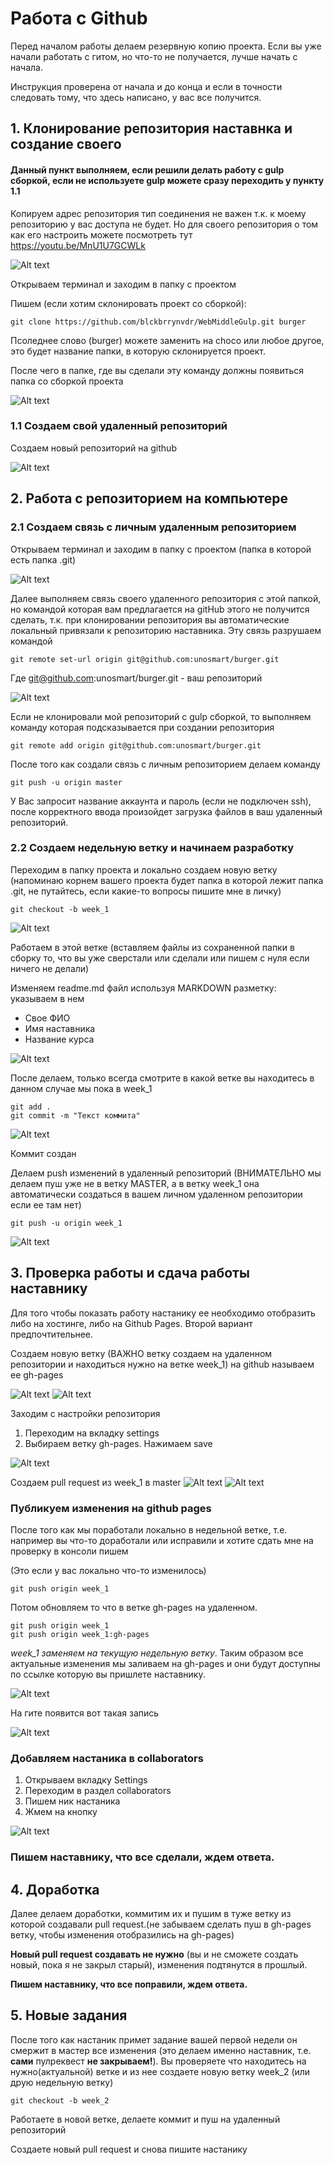 # Работа с Github

Перед началом работы делаем резервную копию проекта. 
Если вы уже начали работать с гитом, но что-то не получается, лучше начать с начала.

Инструкция проверена от начала и до конца и если в точности следовать тому, что здесь написано, у вас все получится.

## 1. Клонирование репозитория наставнка и создание своего

#### Данный пункт выполняем, если решили делать работу с gulp сборкой, если не используете gulp можете сразу переходить у пункту 1.1

Копируем адрес репозитория тип соединения не важен т.к. к моему репозиторию у вас доступа не будет. Но для своего репозитория о том как его настроить можете посмотреть тут https://youtu.be/MnU1U7GCWLk

![Alt text](https://downloader.disk.yandex.ru/preview/e04b54c46a10c68d0b9d0ea5b70c45b238751d1f18ea20b776f9b35ee6468d10/5cc99daf/1RO3FSj1zOa5MD1aEd1ndxqw6Vc-cZ-qgGC3H97yu_hg6j8pHjflIwDkB94jBgP2UznN3TIB4_ySdeCWsDYPkw%3D%3D?uid=0&filename=1.png&disposition=inline&hash=&limit=0&content_type=image%2Fpng&tknv=v2&size=2048x2048)

Открываем терминал и заходим в папку с проектом

Пишем (если хотим склонировать проект со сборкой):
```{r, engine='bash', count_lines}
git clone https://github.com/blckbrrynvdr/WebMiddleGulp.git burger
```
Псоледнее слово (burger) можете заменить на choco или любое другое, это будет название папки, в которую склонируется проект.

После чего в папке, где вы сделали эту команду должны появиться папка со сборкой проекта

![Alt text](https://downloader.disk.yandex.ru/preview/7756d2168b77fe56313d10d7b13dff2d2e15480d2f0879bf0dbb6f1515e80a09/5cc9aed8/Tz4DGIfOqdhg2K4Uq5SUYmcFOXWTRmJq6rcuz4NSwHK_OhoG_dSElF33v7FGVGL1KGPALc8VKeaN1W2Cy-Dlyg%3D%3D?uid=0&filename=22.png&disposition=inline&hash=&limit=0&content_type=image%2Fpng&tknv=v2&size=2048x2048)


### 1.1 Создаем свой удаленный репозиторий

Создаем новый репозиторий на github

![Alt text](https://downloader.disk.yandex.ru/preview/b5968911a11160f8f8d539ee013b1d2a636097cace18b2ec14890f5b27d133ec/5cc99d73/JM_omLnXkHCqUIFLSABuZ0v-0QJwiITuGs-w8pb9b_1sKrJ8cDcoG5BDB9iQTZUpb4ahm_U0eEaM-t3fyACThQ%3D%3D?uid=0&filename=2.png&disposition=inline&hash=&limit=0&content_type=image%2Fpng&tknv=v2&size=1920x937)

## 2. Работа с репозиторием на компьютере

### 2.1 Создаем связь с личным удаленным репозиторием
Открываем терминал и заходим в папку с проектом (папка в которой есть папка .git)

![Alt text](https://downloader.disk.yandex.ru/preview/319c6a4e1f2fa6a8320c5a07ffa7a65b938a527c3d72cf75e6c6a7776b8a2c78/5cc9a53c/JG5ha30Bu-LmCX3O6tbpgM7Bv15XXQ9tZnyC8B_CDZkntgQqkuY1AyLYxZ7tTesrRPC2hrRLCYgED7_SrdTc3Q%3D%3D?uid=0&filename=3.png&disposition=inline&hash=&limit=0&content_type=image%2Fpng&tknv=v2&size=2048x2048)

Далее выполняем связь своего удаленного репозитория с этой папкой, но командой которая вам предлагается на gitHub этого не получится сделать, т.к. при клонировании репозитория вы автоматические локальный привязали к репозиторию наставника. Эту связь разрушаем командой
```{r, engine='bash', count_lines}
git remote set-url origin git@github.com:unosmart/burger.git
```
Где git@github.com:unosmart/burger.git - ваш репозиторий

![Alt text](https://portomebel.ru/upload/loft/5.png)

Если не клонировали мой репозиторий с gulp сборкой, то выполняем команду которая подсказывается при создании репозитория
```{r, engine='bash', count_lines}
git remote add origin git@github.com:unosmart/burger.git
```

После того как создали связь с личным репозиторием делаем команду
```{r, engine='bash', count_lines}
git push -u origin master
```
У Вас запросит название аккаунта и пароль (если не подключен ssh), после корректного ввода произойдет загрузка файлов в ваш удаленный репозиторий.

### 2.2 Создаем недельную ветку и начинаем разработку

Переходим в папку проекта и локально создаем новую ветку (напоминаю корнем вашего проекта будет папка в которой лежит папка .git, не путайтесь, если какие-то вопросы пишите мне в личку) 

```{r, engine='bash', count_lines}
git checkout -b week_1
```
![Alt text](https://portomebel.ru/upload/loft/6.png)

Работаем в этой ветке (вставляем файлы из сохраненной папки в сборку то, что вы уже сверстали или сделали или пишем с нуля если ничего не делали)

Изменяем readme.md файл используя MARKDOWN разметку: указываем в нем
* Свое ФИО
* Имя наставника
* Название курса

![Alt text](https://portomebel.ru/upload/loft/7.png)

После делаем, только всегда смотрите в какой ветке вы находитесь в данном случае мы пока в week_1

```{r, engine='bash', count_lines}
git add .
git commit -m "Текст коммита"
```

![Alt text](https://portomebel.ru/upload/loft/8.png)

Коммит создан

Делаем push изменений в удаленный репозиторий (ВНИМАТЕЛЬНО мы делаем пуш уже не в ветку MASTER, а в ветку week_1 она автоматически создаться в вашем личном удаленном репозитории если ее там нет)

```{r, engine='bash', count_lines}
git push -u origin week_1
```

![Alt text](https://portomebel.ru/upload/loft/9.png)

## 3. Проверка работы и сдача работы наставнику

Для того чтобы показать работу настанику ее необходимо отобразить либо на хостинге, либо на Github Pages. Второй вариант предпочтительнее.

Создаем новую ветку (ВАЖНО ветку создаем на удаленном репозитории и находиться нужно на ветке week_1) на github называем ее gh-pages

![Alt text](https://portomebel.ru/upload/loft/10.png)
![Alt text](https://portomebel.ru/upload/loft/11.png)

Заходим с настройки репозитория 
1. Переходим на вкладку settings
2. Выбираем ветку gh-pages. Нажимаем save

![Alt text](https://portomebel.ru/upload/loft/12.png)

Создаем pull request из week_1 в master
![Alt text](https://portomebel.ru/upload/loft/13.png)
![Alt text](https://portomebel.ru/upload/loft/14.png)

### Публикуем изменения на github pages ###

После того как мы поработали локально в недельной ветке, т.е. например вы что-то доработали или исправили и хотите сдать мне на проверку в консоли пишем 

(Это если у вас локально что-то изменилось)
```{r, engine='bash', count_lines}
git push origin week_1
```
Потом обновляем то что в ветке gh-pages на удаленном.
```{r, engine='bash', count_lines}
git push origin week_1
git push origin week_1:gh-pages
```
*week_1 заменяем на текущую недельную ветку*. Таким образом все актуальные изменения мы заливаем на gh-pages и они будут доступны по ссылке которую вы пришлете наставнику.

![Alt text](https://portomebel.ru/upload/loft/15.png)

На гите появится вот такая запись 

![Alt text](https://portomebel.ru/upload/loft/16.png)

### Добавляем настаника в collaborators ###
1. Открываем вкладку Settings
2. Переходим в раздел collaborators
3. Пишем ник настаника 
4. Жмем на кнопку

![Alt text](https://portomebel.ru/upload/loft/17.png)

### Пишем наставнику, что все сделали, ждем ответа. ###

## 4. Доработка

Далее делаем доработки, коммитим их и пушим в туже ветку из которой создавали pull request.(не забываем сделать пуш в gh-pages ветку, чтобы изменения отобразились на gh-pages) 

**Новый pull request создавать не нужно** (вы и не сможете создать новый, пока я не закрыл старый), изменения подтянутся в прошлый. 

**Пишем наставнику, что все поправили, ждем ответа.**

## 5. Новые задания

После того как настаник примет задание вашей первой недели он смержит в мастер все изменения (это делаем именно наставник, т.е. **сами** пулреквест **не закрываем!**). 
Вы проверяете что находитесь на нужно(актуальной) ветке и из нее создаете новую ветку week_2 (или друю недельную ветку)
```{r, engine='bash', count_lines}
git checkout -b week_2
```
Работаете в новой ветке, делаете коммит и пуш на удаленный репозиторий 


Создаете новый pull request и снова пишите настанику

